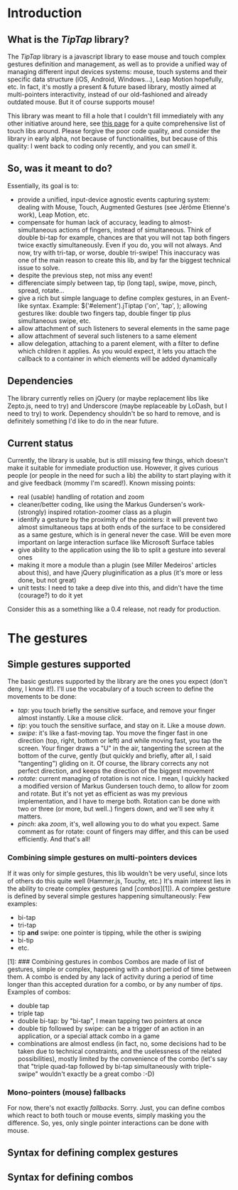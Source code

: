 # Introduction
## What is the _TipTap_ library?

The _TipTap_ library is a javascript library to ease mouse and touch complex gestures definition and management, as well
as to provide a unified way of managing different input devices systems: mouse, touch systems and their specific data
structure (iOS, Android, Windows...), Leap Motion hopefully, etc. In fact, it's mostly a present & future based library,
mostly aimed at multi-pointers interactivity, instead of our old-fashioned and already outdated mouse. But it of course
supports mouse!

This library was meant to fill a hole that I couldn't fill immediately with any other initiative around here,
see [this page](https://github.com/bebraw/jswiki/wiki/Touch) for a quite comprehensive list of touch libs around.
Please forgive the poor code quality, and consider the library in early alpha, not because of functionalities, but
because of this quality: I went back to coding only recently, and you can _smell_ it.  

## So, was it meant to do?
Essentially, its goal is to:
* provide a unified, input-device agnostic events capturing system: dealing with Mouse, Touch, Augmented Gestures
	(see Jérôme Etienne's work), Leap Motion, etc.
* compensate for human lack of accuracy, leading to almost-simultaneous actions of fingers, instead of simultaneous.
	Think of double bi-tap for example, chances are that you will not tap both fingers twice exactly simultaneously.
	Even if you do, you will not always. And now, try with tri-tap, or worse, double tri-swipe! This inaccuracy was one of
	the main reason to create this lib, and by far the biggest technical issue to solve.
* despite the previous step, not miss any event! 
* differenciate simply between tap, tip (long tap), swipe, move, pinch, spread, rotate...
* give a rich but simple language to define complex gestures, in an Event-like syntax. Example:
	$('#element').jTiptap ('on', 'tap', <callback>);
	allowing gestures like: double two fingers tap, double finger tip plus simultaneous swipe, etc.
* allow attachment of such listeners to several elements in the same page
* allow attachment of several such listeners to a same element
* allow delegation, attaching to a parent element, with a filter to define which children it applies. As you would expect,
	it lets you attach the callback to a container in which elements will be added dynamically

## Dependencies
The library currently relies on jQuery (or maybe replacement libs like Zepto.js, need to try) and Underscore (maybe
replaceable by LoDash, but I need to try) to work. Dependency shouldn't be so hard to remove, and is definitely something
I'd like to do in the near future.

## Current status
Currently, the library is usable, but is still missing few things, which doesn't make it suitable for immediate production
use. However, it gives curious people (or people in the need for such a lib) the ability to start playing with it and give
feedback (mommy I'm scared!). Known missing points:
* real (usable) handling of rotation and zoom
* cleaner/better coding, like using the Markus Gundersen's work-(strongly) inspired rotation-zoomer class as a plugin
* identify a gesture by the proximity of the pointers: it will prevent two almost simultaneous taps at both ends of the
	surface to be considered as a same gesture, which is in general never the case. Will be even more important on large
	interaction surface like Microsoft Surface tables
* give ability to the application using the lib to split a gesture into several ones
* making it more a module than a plugin (see Miller Medeiros' articles about this), and have jQuery pluginification as
	a plus (it's more or less done, but not great)
* unit tests: I need to take a deep dive into this, and didn't have the time (courage?) to do it yet

Consider this as a something like a 0.4 release, not ready for production.

# The gestures

## Simple gestures supported
The basic gestures supported by the library are the ones you expect (don't deny, I know it!). I'll use the vocabulary of
a touch screen to define the movements to be done:
- _tap_: you touch briefly the sensitive surface, and remove your finger almost instantly. Like a mouse _click_.
- _tip_: you touch the sensitive surface, and stay on it. Like a mouse _down_.
- _swipe_: it's like a fast-moving tap. You move the finger fast in one direction (top, right, bottom or left) and while
	moving fast, you tap the screen. Your finger draws a "U" in the air, tangenting the screen at the bottom of the curve,
	gently (but quickly and briefly, after all, I said "tangenting") gliding on it. Of course, the library corrects any not
	perfect direction, and keeps the direction of the biggest movement
- _rotate_: current managing of rotation is not nice. I mean, I quickly hacked a modified version of Markus Gundersen
	touch demo, to allow for zoom and rotate. But it's not yet as efficient as was my previous implementation, and I have
	to merge both. Rotation can be done with two or three (or more, but well..) fingers down, and we'll see why it matters.
- _pinch_: aka _zoom_, it's, well allowing you to do what you expect. Same comment as for rotate: count of fingers may
	differ, and this can be used efficiently.
And that's all!

### Combining simple gestures on multi-pointers devices
If it was only for simple gestures, this lib wouldn't be very useful, since lots of others do this quite well (Hammer.js,
Touchy, etc.) It's main interest lies in the ability to create complex gestures (and [_combos_][1]). A complex gesture
is defined by several simple gestures happening simultaneously:
Few examples:
- bi-tap
- tri-tap
- tip **and** swipe: one pointer is tipping, while the other is swiping
- bi-tip
- etc.

[1]: ### Combining gestures in combos
Combos are made of list of gestures, simple or complex, happening with a short period of time between them. A combo is
ended by any lack of activity during a period of time longer than this accepted duration for a combo, or by any number
of _tips_. Examples of combos:
- double tap
- triple tap
- double bi-tap: by "bi-tap", I mean tapping two pointers at once
- double tip followed by swipe: can be a trigger of an action in an application, or a special attack combo in a game
- combinations are almost endless (in fact, no, some decisions had to be taken due to technical constraints, and
	the uselessness of the related possibilities), mostly limited by the convenience of the combo (let's say that "triple
quad-tap followed by bi-tap simultaneously with triple-swipe" wouldn't exactly be a great combo :-D)

### Mono-pointers (mouse) fallbacks
For now, there's not exactly _fallbacks_. Sorry. Just, you can define combos which react to both touch or mouse events,
simply masking you the difference. So, yes, only single pointer interactions can be done with mouse.

## Syntax for defining complex gestures


## Syntax for defining combos
